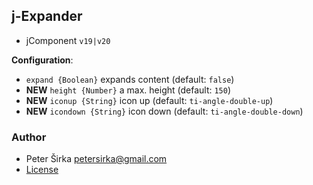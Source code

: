 ## j-Expander

- jComponent `v19|v20`

__Configuration__:

- `expand {Boolean}` expands content (default: `false`)
- __NEW__ `height {Number}` a max. height (default: `150`)
- __NEW__ `iconup {String}` icon up (default: `ti-angle-double-up`)
- __NEW__ `icondown {String}` icon down (default: `ti-angle-double-down`)

### Author

- Peter Širka <petersirka@gmail.com>
- [License](https://www.totaljs.com/license/)